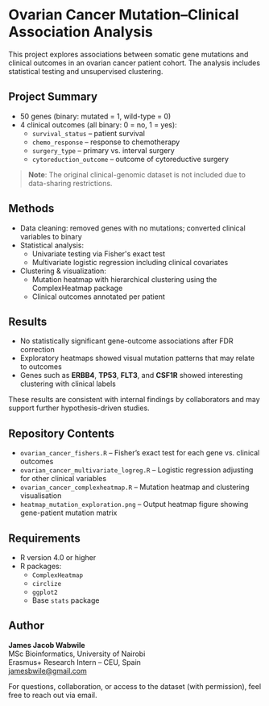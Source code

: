 # Ovarian Cancer Mutation–Clinical Association Analysis

This project explores associations between somatic gene mutations and clinical outcomes in an ovarian cancer patient cohort. The analysis includes statistical testing and unsupervised clustering.

## Project Summary

- 50 genes (binary: mutated = 1, wild-type = 0)
- 4 clinical outcomes (all binary: 0 = no, 1 = yes):
  - `survival_status` – patient survival
  - `chemo_response` – response to chemotherapy
  - `surgery_type` – primary vs. interval surgery
  - `cytoreduction_outcome` – outcome of cytoreductive surgery

> **Note**: The original clinical-genomic dataset is not included due to data-sharing restrictions.

## Methods

- Data cleaning: removed genes with no mutations; converted clinical variables to binary
- Statistical analysis:
  - Univariate testing via Fisher's exact test
  - Multivariate logistic regression including clinical covariates
- Clustering & visualization:
  - Mutation heatmap with hierarchical clustering using the ComplexHeatmap package
  - Clinical outcomes annotated per patient

## Results

- No statistically significant gene-outcome associations after FDR correction
- Exploratory heatmaps showed visual mutation patterns that may relate to outcomes
- Genes such as **ERBB4**, **TP53**, **FLT3**, and **CSF1R** showed interesting clustering with clinical labels

These results are consistent with internal findings by collaborators and may support further hypothesis-driven studies.

## Repository Contents

- `ovarian_cancer_fishers.R` – Fisher’s exact test for each gene vs. clinical outcomes  
- `ovarian_cancer_multivariate_logreg.R` – Logistic regression adjusting for other clinical variables  
- `ovarian_cancer_complexheatmap.R` – Mutation heatmap and clustering visualisation  
- `heatmap_mutation_exploration.png` – Output heatmap figure showing gene-patient mutation matrix  

## Requirements

- R version 4.0 or higher
- R packages:
  - `ComplexHeatmap`
  - `circlize`
  - `ggplot2`
  - Base `stats` package

## Author

**James Jacob Wabwile**  
MSc Bioinformatics, University of Nairobi  
Erasmus+ Research Intern – CEU, Spain  
jamesbwile@gmail.com  

For questions, collaboration, or access to the dataset (with permission), feel free to reach out via email.

